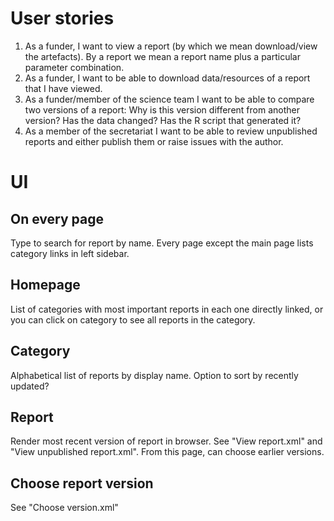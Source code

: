# User stories
1. As a funder, I want to view a report (by which we mean download/view the 
   artefacts). By a report we mean a report name plus a particular parameter 
   combination.
1. As a funder, I want to be able to download data/resources of a report that I
   have viewed.
1. As a funder/member of the science team I want to be able to compare two 
   versions of a report: Why is this version different from another version? Has
   the data changed? Has the R script that generated it?
1. As a member of the secretariat I want to be able to review unpublished 
   reports and either publish them or raise issues with the author.

# UI
## On every page
Type to search for report by name. Every page except the main page lists 
category links in left sidebar.

## Homepage
List of categories with most important reports in each one directly 
linked, or you can click on category to see all reports in the category.

## Category
Alphabetical list of reports by display name. Option to sort by recently 
updated?

## Report
Render most recent version of report in browser. See "View report.xml" and 
"View unpublished report.xml". From this page, can choose earlier versions.

## Choose report version
See "Choose version.xml"

